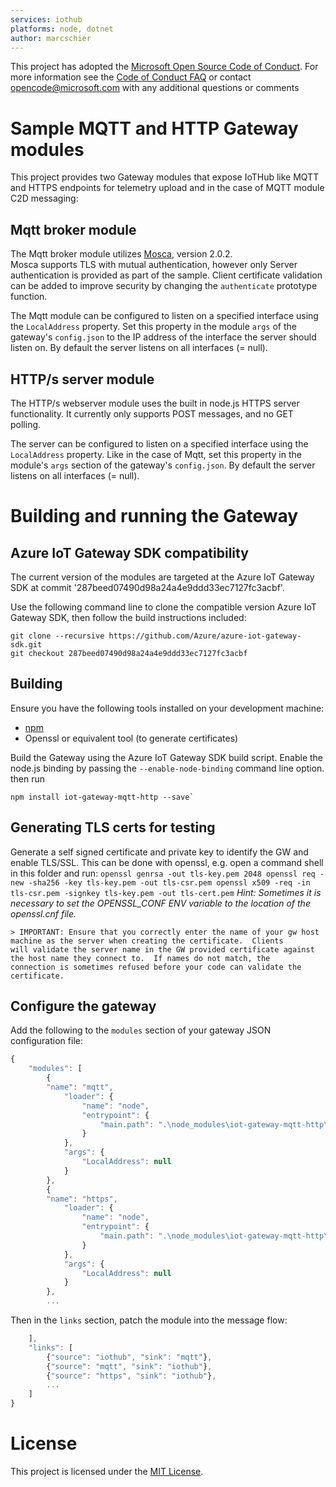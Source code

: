 ```yaml
---
services: iothub
platforms: node, dotnet 
author: marcschier
---
```


This project has adopted the [Microsoft Open Source Code of Conduct](https://opensource.microsoft.com/codeofconduct/). For more information see the [Code of Conduct FAQ](https://opensource.microsoft.com/codeofconduct/faq/) or contact [opencode@microsoft.com](mailto:opencode@microsoft.com) with any additional questions or comments

# Sample MQTT and HTTP Gateway modules

This project provides two Gateway modules that expose IoTHub like MQTT and HTTPS endpoints for telemetry upload and in the case of
MQTT module C2D messaging:

## Mqtt broker module
The Mqtt broker module utilizes [Mosca](https://github.com/mcollina/mosca), version 2.0.2.  
Mosca supports TLS with mutual authentication, however only Server authentication is provided as part of the sample.  Client certificate 
validation can be added to improve security by changing the ```authenticate``` prototype function.  

The Mqtt module can be configured to listen on a specified interface using the ```LocalAddress``` property.  Set this property in the
module ```args``` of the gateway's ```config.json``` to the IP address of the interface the server should listen on.  By default the
server listens on all interfaces (= null).  

## HTTP/s server module
The HTTP/s webserver module uses the built in node.js HTTPS server functionality.  It currently only supports POST messages, and no GET 
polling.

The server can be configured to listen on a specified interface using the ```LocalAddress``` property.  Like in the case of
Mqtt, set this property in the module's ```args``` section of the gateway's ```config.json```.  By default the
server listens on all interfaces (= null).  

# Building and running the Gateway 

## Azure IoT Gateway SDK compatibility
The current version of the modules are targeted at the Azure IoT Gateway SDK at commit '287beed07490d98a24a4e9ddd33ec7127fc3acbf'.

Use the following command line to clone the compatible version Azure IoT Gateway SDK, then follow the build instructions included:

```
git clone --recursive https://github.com/Azure/azure-iot-gateway-sdk.git
git checkout 287beed07490d98a24a4e9ddd33ec7127fc3acbf
```

## Building

Ensure you have the following tools installed on your development machine:

- [npm](https://nodejs.org/en/download/current/)
- Openssl or equivalent tool (to generate certificates)

Build the Gateway using the Azure IoT Gateway SDK build script. Enable the node.js binding by passing the ```--enable-node-binding``` command line option.  then run
```
npm install iot-gateway-mqtt-http --save`
```

## Generating TLS certs for testing

Generate a self signed certificate and private key to identify the GW and enable TLS/SSL. 
This can be done with openssl, e.g. open a command shell in this folder and run:
    ```
    openssl genrsa -out tls-key.pem 2048
    openssl req -new -sha256 -key tls-key.pem -out tls-csr.pem
    openssl x509 -req -in tls-csr.pem -signkey tls-key.pem -out tls-cert.pem
    ```
    *Hint: Sometimes it is necessary to set the OPENSSL_CONF ENV variable to the location of the openssl.cnf file.*

    > IMPORTANT: Ensure that you correctly enter the name of your gw host machine as the server when creating the certificate.  Clients
    will validate the server name in the GW provided certificate against the host name they connect to.  If names do not match, the 
    connection is sometimes refused before your code can validate the certificate.

## Configure the gateway

Add the following to the `modules` section of your gateway JSON configuration file:

```javascript 
{
    "modules": [
        {
        "name": "mqtt",
            "loader": {
                "name": "node",
                "entrypoint": {
                    "main.path": ".\node_modules\iot-gateway-mqtt-http\mqtt.js"
                }
            },
            "args": {
                "LocalAddress": null
            }
        },
        {
        "name": "https",
            "loader": {
                "name": "node",
                "entrypoint": {
                    "main.path": ".\node_modules\iot-gateway-mqtt-http\https.js"
                }
            },
            "args": {
                "LocalAddress": null
            }
        },
        ...
```

Then in the `links` section, patch the module into the message flow:

```javascript 
    ],
    "links": [
        {"source": "iothub", "sink": "mqtt"},
        {"source": "mqtt", "sink": "iothub"},
        {"source": "https", "sink": "iothub"},
        ...
    ]
}
```

# License

This project is licensed under the [MIT License](LICENSE).
